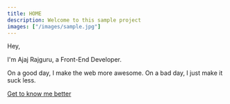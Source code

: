 ```yaml
---
title: HOME
description: Welcome to this sample project
images: ["/images/sample.jpg"]
---
```


Hey,

I'm Ajaj Rajguru, a Front-End Developer.

On a good day, I make the web more awesome. On a bad day, I just make it suck less.

[Get to know me better](/about "Get to know me better")